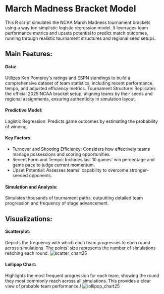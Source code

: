 # March Madness Bracket Model
This R script simulates the NCAA March Madness tournament brackets using a way too simplistic logistic regression model. It leverages team performance metrics and upsets potential to predict match outcomes, running through realistic tournament structures and regional seed setups.

## Main Features:
#### Data: 
Utilizes Ken Pomeroy's ratings and ESPN standings to build a comprehensive dataset of team statistics, including recent performance, tempo, and adjusted efficiency metrics.
Tournament Structure: Replicates the official 2025 NCAA bracket setup, aligning teams by their seeds and regional assignments, ensuring authenticity in simulation layout.
#### Predictive Model:
Logistic Regression: Predicts game outcomes by estimating the probability of winning.
#### Key Factors:
- Turnover and Shooting Efficiency: Considers how effectively teams manage possessions and scoring opportunities.
- Recent Form and Tempo: Includes last 10 games' win percentage and game pace to judge current momentum.
- Upset Potential: Assesses teams’ capability to overcome stronger-seeded opponents.
#### Simulation and Analysis:
Simulates thousands of tournament paths, outputting detailed team progression and frequency of stage advancement.
## Visualizations:
#### Scatterplot:
Depicts the frequency with which each team progresses to each round across simulations. The points' size represents the number of simulations reaching each round.
![scatter_chart25](https://github.com/user-attachments/assets/3e965c21-2033-4556-a1b0-0bb16e8e90cc)
#### Lollipop Chart:
Highlights the most frequent progression for each team, showing the round they most commonly reach across all simulations. This provides a clear view of probable team performance.!
![lollipop_chart25](https://github.com/user-attachments/assets/e1a85d6a-eb39-48b6-b526-69653f819bd5)
